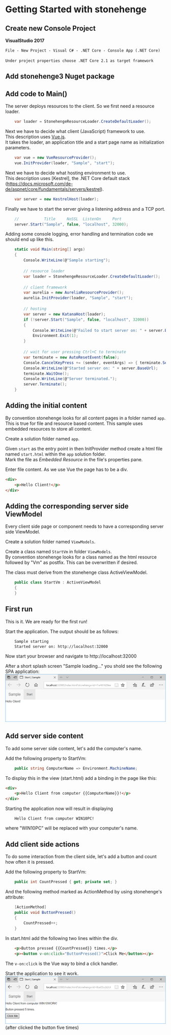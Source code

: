 
# Getting Started with stonehenge

## Create new Console Project
**VisualStudio 2017**

    File - New Project - Visual C# - .NET Core - Console App (.NET Core)

    Under project properties choose .NET Core 2.1 as target framework

## Add stonehenge3 Nuget package

## Add code to Main()

The server deploys resources to the client. So we first need a resource loader.
``` csharp
    var loader = StonehengeResourceLoader.CreateDefaultLoader();
```
Next we have to decide what client (JavaScript) framework to use.    
This description uses [Vue.js](https://vuejs.org/).    
It takes the loader, an application title and a start page name as initialization parameters.
``` csharp
    var vue = new VueResourceProvider();
    vue.InitProvider(loader, "Sample", "start");
```
Next we have to decide what hosting environment to use.    
This description uses [Kestrel], the .NET Core default stack        
(https://docs.microsoft.com/de-de/aspnet/core/fundamentals/servers/kestrel).    
``` csharp
    var server = new KestrelHost(loader);
```
Finally we have to start the server giving a listening address and a TCP port.
``` csharp
    //           Title     NoSSL  ListenOn     Port
    server.Start("Sample", false, "localhost", 32000);
```

Adding some console logging, error handling and termination code we should end up like this.
``` csharp
    static void Main(string[] args)
    {
        Console.WriteLine(@"Sample starting");

        // resource loader
        var loader = StonehengeResourceLoader.CreateDefaultLoader();

        // client framework
        var aurelia = new AureliaResourceProvider();
        aurelia.InitProvider(loader, "Sample", "start");

        // hosting
        var server = new KatanaHost(loader);
        if (!server.Start("Sample", false, "localhost", 32000))
        {
            Console.WriteLine(@"Failed to start server on: " + server.BaseUrl);
            Environment.Exit(1);
        }

        // wait for user pressing Ctrl+C to terminate
        var terminate = new AutoResetEvent(false);
        Console.CancelKeyPress += (sender, eventArgs) => { terminate.Set(); };
        Console.WriteLine(@"Started server on: " + server.BaseUrl);
        terminate.WaitOne();
        Console.WriteLine(@"Server terminated.");
        server.Terminate();
    }
```

## Adding the initial content
By convention stonehenge looks for all content pages in a folder named ```app```. This is true for file and resource based content. This sample uses embedded resources to store all content.

Create a solution folder named ```app```.

Given ```start``` as the entry point in then InitProvider method create a html file named ```start.html``` within the ```app``` solution folder.     
Mark the file as *Embedded Resource* in the file's properties pane.

Enter file content. As we use Vue the page has to be a div.
```html
<div>
    <p>Hello Client!</p>
</div>
```

## Adding the corresponding server side ViewModel
Every client side page or component needs to have a corresponding server side ViewModel.

Create a solution folder named ```ViewModels```.

Create a class named ```StartVm``` in folder ```ViewModels```.    
By convention stonehenge looks for a class named as the html resource followed by "Vm" as postfix. This can be overwritten if desired.

The class must derive from the stonehenge class ActiveViewModel.
``` csharp
    public class StartVm : ActiveViewModel
    {
    }
```

## First run
This is it. We are ready for the first run!

Start the application. The output should be as follows:

        Sample starting
        Started server on: http://localhost:32000

Now start your browser and navigate to http://localhost:32000

After a short splash screen "Sample loading..." you shold see the following SPA application:
![Sample first startup](Sample1.png)


## Add server side content
To add some server side content, let's add the computer's name.

Add the following property to StartVm:
``` csharp
    public string ComputerName => Environment.MachineName;
```

To display this in the view (start.html) add a binding in the page like this:
```html
<div>
    <p>Hello Client from computer {{ComputerName}}!</p>
</div>
```

Starting the application now will result in displaying

        Hello Client from computer WIN10PC! 

where "WIN10PC" will be replaced with your computer's name.

## Add client side actions
To do some interaction from the client side, let's add a button and count how often it is pressed.

Add the following property to StartVm:
``` csharp
    public int CountPressed { get; private set; }
```

And the following method marked as ActionMethod by using stonehenge's attribute:
``` csharp
    [ActionMethod]
    public void ButtonPressed()
    {
        CountPressed++;
    }
```

In start.html add the following two lines within the div.
```html
    <p>Button pressed {{CountPressed}} times.</p>
    <p><button v-on:click="ButtonPressed()">Click Me</button></p>
```
The ```v-on:click``` is the Vue way to bind a click handler.

Start the application to see it work.
![Sample with click counter](Sample2.png)
(after clicked the button five times)

